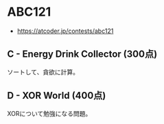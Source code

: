 # ABC121
* https://atcoder.jp/contests/abc121


## C - Energy Drink Collector (300点)
ソートして、貪欲に計算。


## D - XOR World (400点)
XORについて勉強になる問題。
